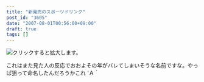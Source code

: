 ```yaml
---
title: "新発売のスポーツドリンク"
post_id: "3605"
date: "2007-08-01T00:56:00+09:00"
draft: true
tags: []
---
```



![クリックすると拡大します。](https://danmaq.com/image/mixi/2007/515907884_32_s.jpg)

これはまた見た人の反応でおおよその年がバレてしまいそうな名前ですな。やっぱ狙って命名したんだろうかこれ 'Ａ｀
